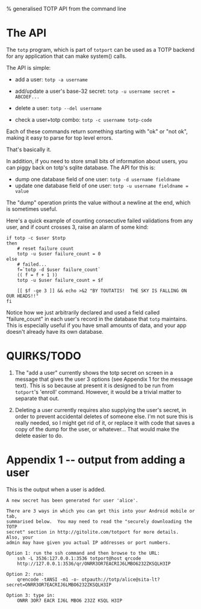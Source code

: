 <!--
    options: toc
    to: html-N
-->

% generalised TOTP API from the command line

# The API

The `totp` program, which is part of `totport` can be used as a TOTP backend
for any application that can make system() calls.

The API is simple:

*   add a user: `totp -a username`
*   add/update a user's base-32 secret: `totp -u username secret = ABCDEF...`
*   delete a user: `totp --del username`

*   check a user+totp combo: `totp -c username totp-code`

Each of these commands return something starting with "ok" or "not ok", making
it easy to parse for top level errors.

That's basically it.

In addition, if you need to store small bits of information about users, you
can piggy back on totp's sqlite database.  The API for this is:

*   dump one database field of one user: `totp -d username fieldname`
*   update one database field of one user: `totp -u username fieldname = value`

The "dump" operation prints the value without a newline at the end, which is
sometimes useful.

Here's a quick example of counting consecutive failed validations from any
user, and if count crosses 3, raise an alarm of some kind:

    if totp -c $user $totp
    then
        # reset failure count
        totp -u $user failure_count = 0
    else
        # failed...
        f=`totp -d $user failure_count`
        (( f = f + 1 ))
        totp -u $user failure_count = $f

        [[ $f -ge 3 ]] && echo >&2 "BY TOUTATIS!  THE SKY IS FALLING ON OUR HEADS!!"
    fi

Notice how we just arbitrarily declared and used a field called
"failure\_count" in each user's record in the database that `totp` maintains.
This is especially useful if you have small amounts of data, and your app
doesn't already have its own database.

# QUIRKS/TODO

1.  The "add a user" currently shows the totp secret on screen in a message
    that gives the user 3 options (see Appendix 1 for the message text).  This
    is so because at present it is designed to be run from `totport`'s
    'enroll' command.  However, it would be a trivial matter to separate that
    out.

2.  Deleting a user currently requires also supplying the user's secret, in
    order to prevent accidental deletes of someone else.  I'm not sure this is
    really needed, so I might get rid of it, or replace it with code that
    saves a copy of the dump for the user, or whatever...  That would make the
    delete easier to do.

# Appendix 1 -- output from adding a user

This is the output when a user is added.

    A new secret has been generated for user 'alice'.

    There are 3 ways in which you can get this into your Android mobile or tab,
    summarised below.  You may need to read the "securely downloading the TOTP
    secret" section in http://gitolite.com/totport for more details.  Also, your
    admin may have given you actual IP addresses or port numbers.

    Option 1: run the ssh command and then browse to the URL:
        ssh -L 3536:127.0.0.1:3536 totport@host qrcode
        http://127.0.0.1:3536/qr/ONRR3OR7EACRIJ6LMBO6232ZKSQLH3IP

    Option 2: run:
        qrencode -tANSI -m1 -o- otpauth://totp/alice@sita-lt?secret=ONRR3OR7EACRIJ6LMBO6232ZKSQLH3IP

    Option 3: type in:
        ONRR 3OR7 EACR IJ6L MBO6 232Z KSQL H3IP

